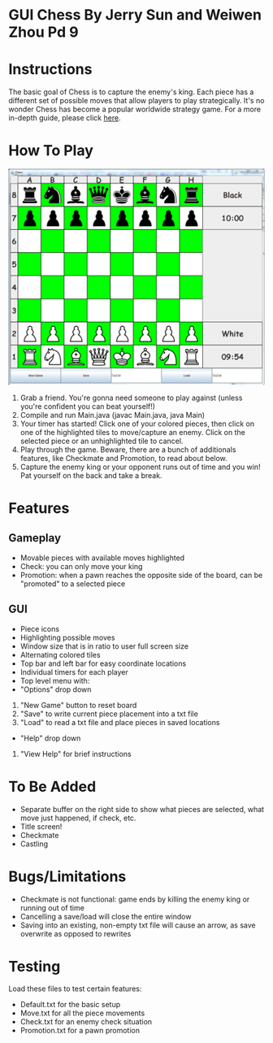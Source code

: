 # **GUI Chess** By Jerry Sun and Weiwen Zhou Pd 9 #

# Instructions

The basic goal of Chess is to capture the enemy's king. Each piece has a different set of possible
moves that allow players to play strategically. It's no wonder Chess has become a popular worldwide
strategy game. For a more in-depth guide, please click [here](http://www.chesscorner.com/tutorial/learn.htm).

# How To Play

![GUI](Icons/GUI.png "GUI")

1. Grab a friend. You're gonna need someone to play against (unless you're confident you can beat yourself!)
2. Compile and run Main.java (javac Main.java, java Main)
3. Your timer has started! Click one of your colored pieces, then click on one of the highlighted tiles to move/capture an enemy.
Click on the selected piece or an unhighlighted tile to cancel.
4. Play through the game. Beware, there are a bunch of additionals features, like Checkmate and Promotion, to read about below.
5. Capture the enemy king or your opponent runs out of time and you win! Pat yourself on the back and take a break. 

# Features

## Gameplay ##
- Movable pieces with available moves highlighted
- Check: you can only move your king
- Promotion: when a pawn reaches the opposite side of the board, can be "promoted" to a selected piece

## GUI ##
- Piece icons
- Highlighting possible moves
- Window size that is in ratio to user full screen size
- Alternating colored tiles
- Top bar and left bar for easy coordinate locations
- Individual timers for each player
- Top level menu with:
- "Options" drop down
1. "New Game" button to reset board
2. "Save" to write current piece placement into a txt file
1. "Load" to read a txt file and place pieces in saved locations
- "Help" drop down
1. "View Help" for brief instructions

# To Be Added
- Separate buffer on the right side to show what pieces are selected, what move just happened, if check, etc.
- Title screen!
- Checkmate
- Castling

# Bugs/Limitations
- Checkmate is not functional: game ends by killing the enemy king or running out of time
- Cancelling a save/load will close the entire window
- Saving into an existing, non-empty txt file will cause an arrow, as save overwrite as opposed to rewrites

# **Testing**
Load these files to test certain features:
- Default.txt for the basic setup
- Move.txt for all the piece movements
- Check.txt for an enemy check situation
- Promotion.txt for a pawn promotion

